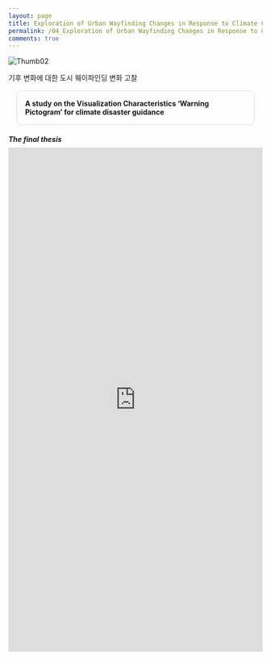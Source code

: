 ```yaml
---
layout: page
title: Exploration of Urban Wayfinding Changes in Response to Climate Change
permalink: /04_Exploration of Urban Wayfinding Changes in Response to Climate Change
comments: true
---
```


<div class="row justify-content-between" style="">
    <div class="col-md-12">
        <div style="margin-bottom:1rem;">
            <img src="{{site.baseurl}}/assets/images/Thumb/02Thumb_1.jpg" alt="Thumb02" />
            <p style="margin-bottom:0.3rem;">기후 변화에 대한 도시 웨이파인딩 변화 고찰</p>
            <div style="border:1px solid #ddd; padding:1rem;margin:1rem;border-radius:10px;">
                <b>A study on the Visualization Characteristics ‘Warning Pictogram’ for climate disaster guidance</b>
            </div>
        </div>
        <div>
            <h5 style="margin-bottom:0.5rem;">The final thesis</h5>
            <iframe src="https://docs.google.com/gview?url=https://infovizlab.github.io{{site.baseurl}}/pdf_file/Warning Pictogram.pdf&embedded=true" title="example" width="100%" height="1000" frameborder="0"></iframe>
        </div>
    </div>
</div>